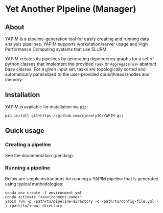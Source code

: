 # Yet Another PIpeline (Manager)

## About

YAPIM is a pipeline-generation tool for easily creating and running data analysis pipelines.
YAPIM supports workstation/server usage and High Performance Computing systems that use SLURM.

YAPIM creates its pipelines by generating dependency graphs for a set of python classes that implement the provided
`Task` or `AggregateTask` abstract base classes. For a given input set, tasks are topologically sorted and automatically 
parallelized to the user-provided cpus/threads/nodes and memory.


## Installation
YAPIM is available for installation via `pip`:

```shell
pip install git+https://github.com/cjneely10/YAPIM.git 
```


## Quick usage

### Creating a pipeline

See the documentation (pending).

### Running a pipeline

Below are simple instructions for running a YAPIM pipeline that is generated using typical methodologies:

```shell
conda env create -f environment.yml
conda activate "<environment-name>"
yapim run -p /path/to/pipeline-directory -c /path/to/config-file.yml -i /path/to/input-directory
```
